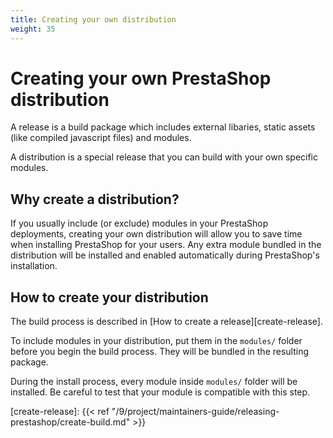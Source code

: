 ```yaml
---
title: Creating your own distribution
weight: 35
---
```


# Creating your own PrestaShop distribution

A release is a build package which includes external libaries, static assets (like compiled javascript files) and modules.

A distribution is a special release that you can build with your own specific modules.

## Why create a distribution?

If you usually include (or exclude) modules in your PrestaShop deployments, creating your own distribution will allow you to save time when installing PrestaShop for your users. Any extra module bundled in the distribution will be installed and enabled automatically during PrestaShop's installation.

## How to create your distribution

The build process is described in [How to create a release][create-release].

To include modules in your distribution, put them in the `modules/` folder before you begin the build process. They will be bundled in the resulting package.

During the install process, every module inside `modules/` folder will be installed. Be careful to test that your module is compatible with this step.

[create-release]: {{< ref "/9/project/maintainers-guide/releasing-prestashop/create-build.md" >}}
